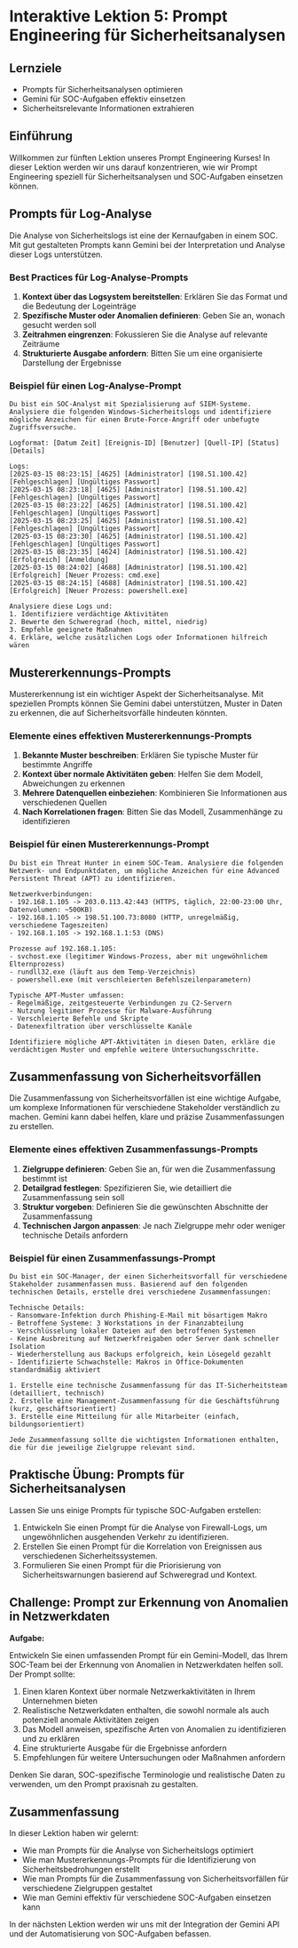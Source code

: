 # Interaktive Lektion 5: Prompt Engineering für Sicherheitsanalysen

## Lernziele
- Prompts für Sicherheitsanalysen optimieren
- Gemini für SOC-Aufgaben effektiv einsetzen
- Sicherheitsrelevante Informationen extrahieren

## Einführung

Willkommen zur fünften Lektion unseres Prompt Engineering Kurses! In dieser Lektion werden wir uns darauf konzentrieren, wie wir Prompt Engineering speziell für Sicherheitsanalysen und SOC-Aufgaben einsetzen können.

## Prompts für Log-Analyse

Die Analyse von Sicherheitslogs ist eine der Kernaufgaben in einem SOC. Mit gut gestalteten Prompts kann Gemini bei der Interpretation und Analyse dieser Logs unterstützen.

### Best Practices für Log-Analyse-Prompts

1. **Kontext über das Logsystem bereitstellen**: Erklären Sie das Format und die Bedeutung der Logeinträge
2. **Spezifische Muster oder Anomalien definieren**: Geben Sie an, wonach gesucht werden soll
3. **Zeitrahmen eingrenzen**: Fokussieren Sie die Analyse auf relevante Zeiträume
4. **Strukturierte Ausgabe anfordern**: Bitten Sie um eine organisierte Darstellung der Ergebnisse

### Beispiel für einen Log-Analyse-Prompt

```
Du bist ein SOC-Analyst mit Spezialisierung auf SIEM-Systeme. Analysiere die folgenden Windows-Sicherheitslogs und identifiziere mögliche Anzeichen für einen Brute-Force-Angriff oder unbefugte Zugriffsversuche.

Logformat: [Datum Zeit] [Ereignis-ID] [Benutzer] [Quell-IP] [Status] [Details]

Logs:
[2025-03-15 08:23:15] [4625] [Administrator] [198.51.100.42] [Fehlgeschlagen] [Ungültiges Passwort]
[2025-03-15 08:23:18] [4625] [Administrator] [198.51.100.42] [Fehlgeschlagen] [Ungültiges Passwort]
[2025-03-15 08:23:22] [4625] [Administrator] [198.51.100.42] [Fehlgeschlagen] [Ungültiges Passwort]
[2025-03-15 08:23:25] [4625] [Administrator] [198.51.100.42] [Fehlgeschlagen] [Ungültiges Passwort]
[2025-03-15 08:23:30] [4625] [Administrator] [198.51.100.42] [Fehlgeschlagen] [Ungültiges Passwort]
[2025-03-15 08:23:35] [4624] [Administrator] [198.51.100.42] [Erfolgreich] [Anmeldung]
[2025-03-15 08:24:02] [4688] [Administrator] [198.51.100.42] [Erfolgreich] [Neuer Prozess: cmd.exe]
[2025-03-15 08:24:15] [4688] [Administrator] [198.51.100.42] [Erfolgreich] [Neuer Prozess: powershell.exe]

Analysiere diese Logs und:
1. Identifiziere verdächtige Aktivitäten
2. Bewerte den Schweregrad (hoch, mittel, niedrig)
3. Empfehle geeignete Maßnahmen
4. Erkläre, welche zusätzlichen Logs oder Informationen hilfreich wären
```

## Mustererkennungs-Prompts

Mustererkennung ist ein wichtiger Aspekt der Sicherheitsanalyse. Mit speziellen Prompts können Sie Gemini dabei unterstützen, Muster in Daten zu erkennen, die auf Sicherheitsvorfälle hindeuten könnten.

### Elemente eines effektiven Mustererkennungs-Prompts

1. **Bekannte Muster beschreiben**: Erklären Sie typische Muster für bestimmte Angriffe
2. **Kontext über normale Aktivitäten geben**: Helfen Sie dem Modell, Abweichungen zu erkennen
3. **Mehrere Datenquellen einbeziehen**: Kombinieren Sie Informationen aus verschiedenen Quellen
4. **Nach Korrelationen fragen**: Bitten Sie das Modell, Zusammenhänge zu identifizieren

### Beispiel für einen Mustererkennungs-Prompt

```
Du bist ein Threat Hunter in einem SOC-Team. Analysiere die folgenden Netzwerk- und Endpunktdaten, um mögliche Anzeichen für eine Advanced Persistent Threat (APT) zu identifizieren.

Netzwerkverbindungen:
- 192.168.1.105 -> 203.0.113.42:443 (HTTPS, täglich, 22:00-23:00 Uhr, Datenvolumen: ~500KB)
- 192.168.1.105 -> 198.51.100.73:8080 (HTTP, unregelmäßig, verschiedene Tageszeiten)
- 192.168.1.105 -> 192.168.1.1:53 (DNS)

Prozesse auf 192.168.1.105:
- svchost.exe (legitimer Windows-Prozess, aber mit ungewöhnlichem Elternprozess)
- rundll32.exe (läuft aus dem Temp-Verzeichnis)
- powershell.exe (mit verschleierten Befehlszeilenparametern)

Typische APT-Muster umfassen:
- Regelmäßige, zeitgesteuerte Verbindungen zu C2-Servern
- Nutzung legitimer Prozesse für Malware-Ausführung
- Verschleierte Befehle und Skripte
- Datenexfiltration über verschlüsselte Kanäle

Identifiziere mögliche APT-Aktivitäten in diesen Daten, erkläre die verdächtigen Muster und empfehle weitere Untersuchungsschritte.
```

## Zusammenfassung von Sicherheitsvorfällen

Die Zusammenfassung von Sicherheitsvorfällen ist eine wichtige Aufgabe, um komplexe Informationen für verschiedene Stakeholder verständlich zu machen. Gemini kann dabei helfen, klare und präzise Zusammenfassungen zu erstellen.

### Elemente eines effektiven Zusammenfassungs-Prompts

1. **Zielgruppe definieren**: Geben Sie an, für wen die Zusammenfassung bestimmt ist
2. **Detailgrad festlegen**: Spezifizieren Sie, wie detailliert die Zusammenfassung sein soll
3. **Struktur vorgeben**: Definieren Sie die gewünschten Abschnitte der Zusammenfassung
4. **Technischen Jargon anpassen**: Je nach Zielgruppe mehr oder weniger technische Details anfordern

### Beispiel für einen Zusammenfassungs-Prompt

```
Du bist ein SOC-Manager, der einen Sicherheitsvorfall für verschiedene Stakeholder zusammenfassen muss. Basierend auf den folgenden technischen Details, erstelle drei verschiedene Zusammenfassungen:

Technische Details:
- Ransomware-Infektion durch Phishing-E-Mail mit bösartigem Makro
- Betroffene Systeme: 3 Workstations in der Finanzabteilung
- Verschlüsselung lokaler Dateien auf den betroffenen Systemen
- Keine Ausbreitung auf Netzwerkfreigaben oder Server dank schneller Isolation
- Wiederherstellung aus Backups erfolgreich, kein Lösegeld gezahlt
- Identifizierte Schwachstelle: Makros in Office-Dokumenten standardmäßig aktiviert

1. Erstelle eine technische Zusammenfassung für das IT-Sicherheitsteam (detailliert, technisch)
2. Erstelle eine Management-Zusammenfassung für die Geschäftsführung (kurz, geschäftsorientiert)
3. Erstelle eine Mitteilung für alle Mitarbeiter (einfach, bildungsorientiert)

Jede Zusammenfassung sollte die wichtigsten Informationen enthalten, die für die jeweilige Zielgruppe relevant sind.
```

## Praktische Übung: Prompts für Sicherheitsanalysen

Lassen Sie uns einige Prompts für typische SOC-Aufgaben erstellen:

1. Entwickeln Sie einen Prompt für die Analyse von Firewall-Logs, um ungewöhnlichen ausgehenden Verkehr zu identifizieren.
2. Erstellen Sie einen Prompt für die Korrelation von Ereignissen aus verschiedenen Sicherheitssystemen.
3. Formulieren Sie einen Prompt für die Priorisierung von Sicherheitswarnungen basierend auf Schweregrad und Kontext.

## Challenge: Prompt zur Erkennung von Anomalien in Netzwerkdaten

**Aufgabe:**

Entwickeln Sie einen umfassenden Prompt für ein Gemini-Modell, das Ihrem SOC-Team bei der Erkennung von Anomalien in Netzwerkdaten helfen soll. Der Prompt sollte:

1. Einen klaren Kontext über normale Netzwerkaktivitäten in Ihrem Unternehmen bieten
2. Realistische Netzwerkdaten enthalten, die sowohl normale als auch potenziell anomale Aktivitäten zeigen
3. Das Modell anweisen, spezifische Arten von Anomalien zu identifizieren und zu erklären
4. Eine strukturierte Ausgabe für die Ergebnisse anfordern
5. Empfehlungen für weitere Untersuchungen oder Maßnahmen anfordern

Denken Sie daran, SOC-spezifische Terminologie und realistische Daten zu verwenden, um den Prompt praxisnah zu gestalten.

## Zusammenfassung

In dieser Lektion haben wir gelernt:
- Wie man Prompts für die Analyse von Sicherheitslogs optimiert
- Wie man Mustererkennungs-Prompts für die Identifizierung von Sicherheitsbedrohungen erstellt
- Wie man Prompts für die Zusammenfassung von Sicherheitsvorfällen für verschiedene Zielgruppen gestaltet
- Wie man Gemini effektiv für verschiedene SOC-Aufgaben einsetzen kann

In der nächsten Lektion werden wir uns mit der Integration der Gemini API und der Automatisierung von SOC-Aufgaben befassen.
